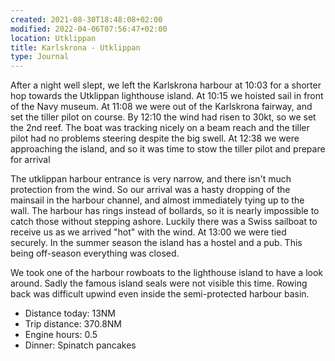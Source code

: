 ```yaml
---
created: 2021-08-30T18:48:08+02:00
modified: 2022-04-06T07:56:47+02:00
location: Utklippan
title: Karlskrona - Utklippan
type: Journal
---
```

After a night well slept, we left the Karlskrona harbour at 10:03 for a shorter hop towards the Utklippan lighthouse island. At 10:15 we hoisted sail in front of the Navy museum.
At 11:08 we were out of the Karlskrona fairway, and set the tiller pilot on course.
By 12:10 the wind had risen to 30kt, so we set the 2nd reef. The boat was tracking nicely on a beam reach and the tiller pilot had no problems steering despite the big swell.
At 12:38 we were approaching the island, and so it was time to stow the tiller pilot and prepare for arrival


The utklippan harbour entrance is very narrow, and there isn't much protection from the wind. So our arrival was a hasty dropping of the mainsail in the harbour channel, and almost immediately tying up to the wall. The harbour has rings instead of bollards, so it is nearly impossible to catch those without stepping ashore. Luckily there was a Swiss sailboat to receive us as we arrived "hot" with the wind. At 13:00 we were tied securely.
In the summer season the island has a hostel and a pub. This being off-season everything was closed.

We took one of the harbour rowboats to the lighthouse island to have a look around. Sadly the famous island seals were not visible this time. Rowing back was difficult upwind even inside the semi-protected harbour basin.

* Distance today: 13NM
* Trip distance: 370.8NM
* Engine hours: 0.5
* Dinner: Spinatch pancakes
